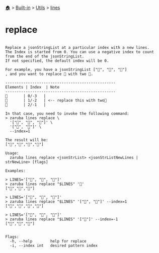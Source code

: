 <!--startTocHeader-->
[🏠](../../../README.md) > [Built-in](../../README.md) > [Utils](../README.md) > [lines](README.md)
# replace
<!--endTocHeader-->

```

Replace a jsonStringList at a particular index with a new lines.
The Index is started from 0. You can use a negative index to count from the end of the jsonStringList.
If not specified, the default index will be 0.

For example, you have a jsonStringList ["🍊", "🍓", "🍇"]
, and you want to replace 🍓 with two 🍕.

-------------------------------------------------
Elements | Index  | Note
-------------------------------------------------
🍊       | 0/-3   |
🍓       | 1/-2   | <-- replace this with two🍕
🍇       | 2/-1   |

In that case, you need to invoke the following command:
> zaruba lines replace \
  '["🍊", "🍓", "🍇"]' \
  '["🍕", "🍕"]' \
  --index=1

The result will be:
["🍊","🍕","🍕","🍇"]

Usage:
  zaruba lines replace <jsonStrList> <jsonStrListNewLines | strNewLine> [flags]

Examples:

> LINES='["🍊", "🍓", "🍇"]'
> zaruba lines replace "$LINES" '🍕'
["🍕","🍓","🍇"]

> LINES='["🍊", "🍓", "🍇"]'
> zaruba lines replace "$LINES" '["🍕", "🍕"]' --index=1
["🍊","🍕","🍕","🍇"]

> LINES='["🍊", "🍓", "🍇"]'
> zaruba lines replace "$LINES" '["🍕"]' --index=-1
["🍊","🍓","🍕"]


Flags:
  -h, --help        help for replace
  -i, --index int   desired pattern index

```

<!--startTocSubtopic-->
<!--endTocSubtopic-->